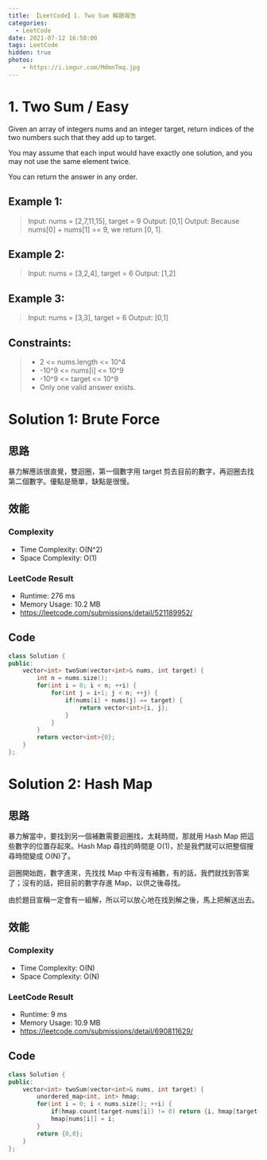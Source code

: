 ```yaml
---
title: 【LeetCode】1. Two Sum 解題報告
categories:
  - LeetCode
date: 2021-07-12 16:50:00
tags: LeetCode
hidden: true
photos:
    - https://i.imgur.com/MdmnTmq.jpg
---
```


# 1. Two Sum / Easy

Given an array of integers nums and an integer target, return indices of the two numbers such that they add up to target.

You may assume that each input would have exactly one solution, and you may not use the same element twice.

You can return the answer in any order.

<!-- more -->

## Example 1:
> Input: nums = [2,7,11,15], target = 9
> Output: [0,1]
> Output: Because nums[0] + nums[1] == 9, we return [0, 1].

## Example 2:
> Input: nums = [3,2,4], target = 6
> Output: [1,2]

## Example 3:
> Input: nums = [3,3], target = 6
> Output: [0,1]

## Constraints:
>- 2 <= nums.length <= 10^4
>- -10^9 <= nums[i] <= 10^9
>- -10^9 <= target <= 10^9
>- Only one valid answer exists.

# Solution 1: Brute Force

## 思路

暴力解應該很直覺，雙迴圈，第一個數字用 target 剪去目前的數字，再迴圈去找第二個數字。優點是簡單，缺點是很慢。

## 效能

### Complexity 
- Time Complexity: O(N^2)
- Space Complexity: O(1)

### LeetCode Result
- Runtime: 276 ms
- Memory Usage: 10.2 MB 
- https://leetcode.com/submissions/detail/521189952/

## Code 
```cpp
class Solution {
public:
    vector<int> twoSum(vector<int>& nums, int target) {
        int n = nums.size();
        for(int i = 0; i < n; ++i) {
            for(int j = i+1; j < n; ++j) {
                if(nums[i] + nums[j] == target) {
                    return vector<int>{i, j};
                }
            }
        }
        return vector<int>{0};
    }
};
```

# Solution 2: Hash Map

## 思路

暴力解當中，要找到另一個補數需要迴圈找，太耗時間，那就用 Hash Map 把這些數字的位置存起來。Hash Map 尋找的時間是 O(1)，於是我們就可以把整個搜尋時間變成 O(N)了。

迴圈開始跑，數字進來，先找找 Map 中有沒有補數，有的話，我們就找到答案了；沒有的話，把目前的數字存進 Map，以供之後尋找。

由於題目宣稱一定會有一組解，所以可以放心地在找到解之後，馬上把解送出去。

## 效能

### Complexity 
- Time Complexity: O(N)
- Space Complexity: O(N)

### LeetCode Result
- Runtime: 9 ms
- Memory Usage: 10.9 MB 
- https://leetcode.com/submissions/detail/690811629/

## Code 
```cpp
class Solution {
public:
    vector<int> twoSum(vector<int>& nums, int target) {
        unordered_map<int, int> hmap;
        for(int i = 0; i < nums.size(); ++i) {
            if(hmap.count(target-nums[i]) != 0) return {i, hmap[target-nums[i]]};
            hmap[nums[i]] = i;
        }
        return {0,0};
    }
};
```